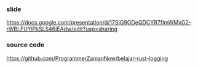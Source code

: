 ### slide
https://docs.google.com/presentation/d/17SIG9ODeQDCYR7fImWMxG2-rWBLFUYiPkSLS46iEAdw/edit?usp=sharing

### source code
https://github.com/ProgrammerZamanNow/belajar-rust-logging